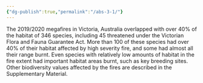 ```yaml
---
{"dg-publish":true,"permalink":"/abs-3-1/"}
---
```


The 2019/2020 megafires in Victoria, Australia overlapped with over 40% of the habitat of 346 species, including 45 threatened under the Victorian Flora and Fauna Guarantee Act. More than 100 of these species had over 40% of their habitat affected by high severity fire, and some had almost all their range burnt. Even species with relatively low amounts of habitat in the fire extent had important habitat areas burnt, such as key breeding sites. Other biodiversity values affected by the fires are described in the Supplementary Material.